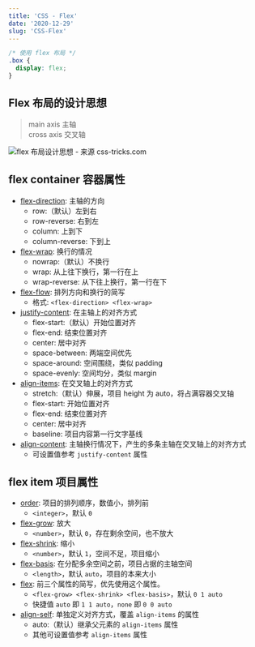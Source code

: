 ```yaml
---
title: 'CSS - Flex'
date: '2020-12-29'
slug: 'CSS-Flex'
---
```


```CSS
/* 使用 flex 布局 */
.box {
  display: flex;
}
```

## Flex 布局的设计思想

> main axis 主轴  
> cross axis 交叉轴

![flex 布局设计思想 - 来源 css-tricks.com](https://lipk.oss-accelerate.aliyuncs.com/images/2020-12-29-CSS-Flex.svg)

## flex container 容器属性

- [flex-direction](https://devdocs.io/css/flex-direction): 主轴的方向
  - row:（默认）左到右
  - row-reverse: 右到左
  - column: 上到下
  - column-reverse: 下到上
- [flex-wrap](https://devdocs.io/css/flex-wrap): 换行的情况
  - nowrap:（默认）不换行
  - wrap: 从上往下换行，第一行在上
  - wrap-reverse: 从下往上换行，第一行在下
- [flex-flow](https://devdocs.io/css/flex-flow): 排列方向和换行的简写
  - 格式: `<flex-direction> <flex-wrap>`
- [justify-content](https://devdocs.io/css/justify-content): 在主轴上的对齐方式
  - flex-start:（默认）开始位置对齐
  - flex-end: 结束位置对齐
  - center: 居中对齐
  - space-between: 两端空间优先
  - space-around: 空间围绕，类似 padding
  - space-evenly: 空间均分，类似 margin
- [align-items](https://devdocs.io/css/align-items): 在交叉轴上的对齐方式
  - stretch:（默认）伸展，项目 height 为 auto，将占满容器交叉轴
  - flex-start: 开始位置对齐
  - flex-end: 结束位置对齐
  - center: 居中对齐
  - baseline: 项目内容第一行文字基线
- [align-content](https://devdocs.io/css/align-content): 主轴换行情况下，产生的多条主轴在交叉轴上的对齐方式
  - 可设置值参考 `justify-content` 属性

## flex item 项目属性

- [order](https://devdocs.io/css/order): 项目的排列顺序，数值小，排列前
  - `<integer>`，默认 `0`
- [flex-grow](https://devdocs.io/css/flex-grow): 放大
  - `<number>`，默认 `0`，存在剩余空间，也不放大
- [flex-shrink](https://devdocs.io/css/flex-shrink): 缩小
  - `<number>`，默认 `1`，空间不足，项目缩小
- [flex-basis](https://devdocs.io/css/flex-basis): 在分配多余空间之前，项目占据的主轴空间
  - `<length>`，默认 `auto`，项目的本来大小
- [flex](https://devdocs.io/css/flex): 前三个属性的简写，优先使用这个属性。
  - `<flex-grow> <flex-shrink> <flex-basis>`，默认 `0 1 auto`
  - 快捷值 `auto` 即 `1 1 auto`，`none` 即 `0 0 auto`
- [align-self](https://devdocs.io/css/align-self): 单独定义对齐方式，覆盖 `align-items` 的属性
  - auto:（默认）继承父元素的 `align-items` 属性
  - 其他可设置值参考 `align-items` 属性
